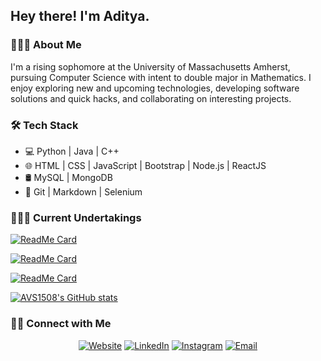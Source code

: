 <h2> Hey there! I'm Aditya.</h2>

<h3> 👨🏻‍💻 About Me </h3>

I'm a rising sophomore at the University of Massachusetts Amherst, pursuing Computer Science with intent to double major in Mathematics. I enjoy exploring new and upcoming technologies, developing software solutions and quick hacks, and collaborating on interesting projects.

<h3>🛠 Tech Stack</h3>

- 💻 Python | Java | C++
- 🌐 HTML | CSS | JavaScript | Bootstrap | Node.js | ReactJS
- 🛢 MySQL | MongoDB
- 🔧 Git | Markdown | Selenium

<h3> 💁🏻‍♂️ Current Undertakings</h3>

[![ReadMe Card](https://github-readme-stats.vercel.app/api/pin/?username=AVS1508&repo=AVS1508.github.io)](https://github.com/AVS1508/AVS1508.github.io)

[![ReadMe Card](https://github-readme-stats.vercel.app/api/pin/?username=AVS1508&repo=Summer-2020-Project)](https://github.com/AVS1508/Summer-2020-Project)

[![ReadMe Card](https://github-readme-stats.vercel.app/api/pin/?username=AVS1508&repo=Parinaam-CBSE-Results-Scraper)](https://github.com/AVS1508/Parinaam-CBSE-Results-Scraper)

[![AVS1508's GitHub stats](https://github-readme-stats.vercel.app/api?username=AVS1508&show_icons=true)](https://github.com/AVS1508)

<h3> 🤝🏻 Connect with Me </h3>

<p align="center">
<a href="https://www.adityavsingh.com/"><img alt="Website" src="https://img.shields.io/badge/Website-www.adityavsingh.com-blue?style=flat-square&logo=google-chrome"></a>
<a href="https://www.linkedin.com/in/AVS1508/"><img alt="LinkedIn" src="https://img.shields.io/badge/LinkedIn-Aditya%20Vikram%20Singh-blue?style=flat-square&logo=linkedin"></a>
<a href="https://www.instagram.com/adityavs_/"><img alt="Instagram" src="https://img.shields.io/badge/Instagram-adityavs__-blue?style=flat-square&logo=instagram"></a>
<a href="mailto:avsingh@umass.edu"><img alt="Email" src="https://img.shields.io/badge/Email-avsingh@umass.edu-blue?style=flat-square&logo=gmail"></a>
</p>
